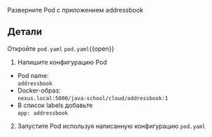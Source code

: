Разверните Pod с приложением addressbook

## Детали

Откройте `pod.yaml`
`pod.yaml`{{open}}

1. Напишите конфигурацию Pod

- Pod name: \
  `addressbook`
- Docker-образ: \
  `nexus.local:5000/java-school/cloud/addressbook:1`
- В список labels добавьте \
  `app: addressbook`

2. Запустите Pod используя написанную конфигурацию `pod.yaml`